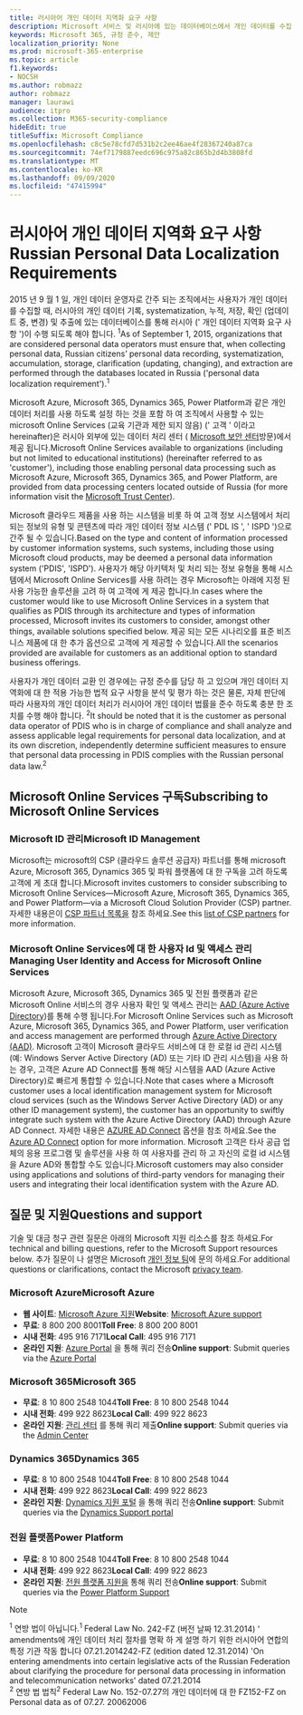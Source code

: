 ```yaml
---
title: 러시아어 개인 데이터 지역화 요구 사항
description: Microsoft 서비스 및 러시아에 있는 데이터베이스에서 개인 데이터를 수집 하는 방법, 러시아의 개인 데이터 기록, systematization, 누적, 저장, 확인 및 추출이 수행 되는 방식을 알아봅니다.
keywords: Microsoft 365, 규정 준수, 제안
localization_priority: None
ms.prod: microsoft-365-enterprise
ms.topic: article
f1.keywords:
- NOCSH
ms.author: robmazz
author: robmazz
manager: laurawi
audience: itpro
ms.collection: M365-security-compliance
hideEdit: true
titleSuffix: Microsoft Compliance
ms.openlocfilehash: c8c5e78cfd7d531b2c2ee46ae4f28367240a87ca
ms.sourcegitcommit: 74ef7179887eedc696c975a82c865b2d4b3808fd
ms.translationtype: MT
ms.contentlocale: ko-KR
ms.lasthandoff: 09/09/2020
ms.locfileid: "47415994"
---
```

# <a name="russian-personal-data-localization-requirements"></a><span data-ttu-id="44525-104">러시아어 개인 데이터 지역화 요구 사항</span><span class="sxs-lookup"><span data-stu-id="44525-104">Russian Personal Data Localization Requirements</span></span>

<span data-ttu-id="44525-105">2015 년 9 월 1 일, 개인 데이터 운영자로 간주 되는 조직에서는 사용자가 개인 데이터를 수집할 때, 러시아의 개인 데이터 기록, systematization, 누적, 저장, 확인 (업데이트 중, 변경) 및 추출에 있는 데이터베이스를 통해 러시아 (' 개인 데이터 지역화 요구 사항 ')이 수행 되도록 해야 합니다. <sup>1</sup></span><span class="sxs-lookup"><span data-stu-id="44525-105">As of September 1, 2015, organizations that are considered personal data operators must ensure that, when collecting personal data, Russian citizens’ personal data recording, systematization, accumulation, storage, clarification (updating, changing), and extraction are performed through the databases located in Russia ('personal data localization requirement').<sup>1</sup></span></span>

<span data-ttu-id="44525-106">Microsoft Azure, Microsoft 365, Dynamics 365, Power Platform과 같은 개인 데이터 처리를 사용 하도록 설정 하는 것을 포함 하 여 조직에서 사용할 수 있는 microsoft Online Services (교육 기관과 제한 되지 않음) (' 고객 ' 이라고 hereinafter)은 러시아 외부에 있는 데이터 처리 센터 ( [Microsoft 보안 센터](https://www.microsoft.com/trust-center)방문)에서 제공 됩니다.</span><span class="sxs-lookup"><span data-stu-id="44525-106">Microsoft Online Services available to organizations (including but not limited to educational institutions) (hereinafter referred to as 'customer'), including those enabling personal data processing such as Microsoft Azure, Microsoft 365, Dynamics 365, and Power Platform, are provided from data processing centers located outside of Russia (for more information visit the [Microsoft Trust Center](https://www.microsoft.com/trust-center)).</span></span>

<span data-ttu-id="44525-107">Microsoft 클라우드 제품을 사용 하는 시스템을 비롯 하 여 고객 정보 시스템에서 처리 되는 정보의 유형 및 콘텐츠에 따라 개인 데이터 정보 시스템 (' PDL IS ', ' ISPD ')으로 간주 될 수 있습니다.</span><span class="sxs-lookup"><span data-stu-id="44525-107">Based on the type and content of information processed by customer information systems, such systems, including those using Microsoft cloud products, may be deemed a personal data information system ('PDIS', 'ISPD').</span></span> <span data-ttu-id="44525-108">사용자가 해당 아키텍처 및 처리 되는 정보 유형을 통해 시스템에서 Microsoft Online Services를 사용 하려는 경우 Microsoft는 아래에 지정 된 사용 가능한 솔루션을 고려 하 여 고객에 게 제공 합니다.</span><span class="sxs-lookup"><span data-stu-id="44525-108">In cases where the customer would like to use Microsoft Online Services in a system that qualifies as PDIS through its architecture and types of information processed, Microsoft invites its customers to consider, amongst other things, available solutions specified below.</span></span> <span data-ttu-id="44525-109">제공 되는 모든 시나리오를 표준 비즈니스 제품에 대 한 추가 옵션으로 고객에 게 제공할 수 있습니다.</span><span class="sxs-lookup"><span data-stu-id="44525-109">All the scenarios provided are available for customers as an additional option to standard business offerings.</span></span>

<span data-ttu-id="44525-110">사용자가 개인 데이터 교환 인 경우에는 규정 준수를 담당 하 고 있으며 개인 데이터 지역화에 대 한 적용 가능한 법적 요구 사항을 분석 및 평가 하는 것은 물론, 자체 판단에 따라 사용자의 개인 데이터 처리가 러시아어 개인 데이터 법률을 준수 하도록 충분 한 조치를 수행 해야 합니다. <sup>2</sup></span><span class="sxs-lookup"><span data-stu-id="44525-110">It should be noted that it is the customer as personal data operator of PDIS who is in charge of compliance and shall analyze and assess applicable legal requirements for personal data localization, and at its own discretion, independently determine sufficient measures to ensure that personal data processing in PDIS complies with the Russian personal data law.<sup>2</sup></span></span>

## <a name="subscribing-to-microsoft-online-services"></a><span data-ttu-id="44525-111">Microsoft Online Services 구독</span><span class="sxs-lookup"><span data-stu-id="44525-111">Subscribing to Microsoft Online Services</span></span>

### <a name="microsoft-id-management"></a><span data-ttu-id="44525-112">Microsoft ID 관리</span><span class="sxs-lookup"><span data-stu-id="44525-112">Microsoft ID Management</span></span>

<span data-ttu-id="44525-113">Microsoft는 microsoft의 CSP (클라우드 솔루션 공급자) 파트너를 통해 microsoft Azure, Microsoft 365, Dynamics 365 및 파워 플랫폼에 대 한 구독을 고려 하도록 고객에 게 초대 합니다.</span><span class="sxs-lookup"><span data-stu-id="44525-113">Microsoft invites customers to consider subscribing to Microsoft Online Services—Microsoft Azure, Microsoft 365, Dynamics 365, and Power Platform—via a Microsoft Cloud Solution Provider (CSP) partner.</span></span> <span data-ttu-id="44525-114">자세한 내용은이 [CSP 파트너 목록을](https://pinpoint.microsoft.com/search?type=services&campaign=691) 참조 하세요.</span><span class="sxs-lookup"><span data-stu-id="44525-114">See this [list of CSP partners](https://pinpoint.microsoft.com/search?type=services&campaign=691) for more information.</span></span>

### <a name="managing-user-identity-and-access-for-microsoft-online-services"></a><span data-ttu-id="44525-115">Microsoft Online Services에 대 한 사용자 Id 및 액세스 관리</span><span class="sxs-lookup"><span data-stu-id="44525-115">Managing User Identity and Access for Microsoft Online Services</span></span>

<span data-ttu-id="44525-116">Microsoft Azure, Microsoft 365, Dynamics 365 및 전원 플랫폼과 같은 Microsoft Online 서비스의 경우 사용자 확인 및 액세스 관리는 [AAD (Azure Active Directory](https://azure.microsoft.com/services/active-directory/))를 통해 수행 됩니다.</span><span class="sxs-lookup"><span data-stu-id="44525-116">For Microsoft Online Services such as Microsoft Azure, Microsoft 365, Dynamics 365, and Power Platform, user verification and access management are performed through [Azure Active Directory (AAD)](https://azure.microsoft.com/services/active-directory/).</span></span> <span data-ttu-id="44525-117">Microsoft 고객이 Microsoft 클라우드 서비스에 대 한 로컬 id 관리 시스템 (예: Windows Server Active Directory (AD) 또는 기타 ID 관리 시스템)을 사용 하는 경우, 고객은 Azure AD Connect를 통해 해당 시스템을 AAD (Azure Active Directory)로 빠르게 통합할 수 있습니다.</span><span class="sxs-lookup"><span data-stu-id="44525-117">Note that cases where a Microsoft customer uses a local identification management system for Microsoft cloud services (such as the Windows Server Active Directory (AD) or any other ID management system), the customer has an opportunity to swiftly integrate such system with the Azure Active Directory (AAD) through Azure AD Connect.</span></span> <span data-ttu-id="44525-118">자세한 내용은 [AZURE AD Connect](https://docs.microsoft.com/azure/active-directory/cloud-provisioning/) 옵션을 참조 하세요.</span><span class="sxs-lookup"><span data-stu-id="44525-118">See the [Azure AD Connect](https://docs.microsoft.com/azure/active-directory/cloud-provisioning/) option for more information.</span></span> <span data-ttu-id="44525-119">Microsoft 고객은 타사 공급 업체의 응용 프로그램 및 솔루션을 사용 하 여 사용자를 관리 하 고 자신의 로컬 id 시스템을 Azure AD와 통합할 수도 있습니다.</span><span class="sxs-lookup"><span data-stu-id="44525-119">Microsoft customers may also consider using applications and solutions of third-party vendors for managing their users and integrating their local identification system with the Azure AD.</span></span>

## <a name="questions-and-support"></a><span data-ttu-id="44525-120">질문 및 지원</span><span class="sxs-lookup"><span data-stu-id="44525-120">Questions and support</span></span>

<span data-ttu-id="44525-121">기술 및 대금 청구 관련 질문은 아래의 Microsoft 지원 리소스를 참조 하세요.</span><span class="sxs-lookup"><span data-stu-id="44525-121">For technical and billing questions, refer to the Microsoft Support resources below.</span></span> <span data-ttu-id="44525-122">추가 질문이 나 설명은 Microsoft [개인 정보 팀](https://support.microsoft.com/gp/privacy-page)에 문의 하세요.</span><span class="sxs-lookup"><span data-stu-id="44525-122">For additional questions or clarifications, contact the Microsoft [privacy team](https://support.microsoft.com/gp/privacy-page).</span></span>

### <a name="microsoft-azure"></a><span data-ttu-id="44525-123">Microsoft Azure</span><span class="sxs-lookup"><span data-stu-id="44525-123">Microsoft Azure</span></span>

- <span data-ttu-id="44525-124">**웹 사이트**: [Microsoft Azure 지원](https://aka.ms/GetAzureSupport)</span><span class="sxs-lookup"><span data-stu-id="44525-124">**Website**: [Microsoft Azure support](https://aka.ms/GetAzureSupport)</span></span>
- <span data-ttu-id="44525-125">**무료**: 8 800 200 8001</span><span class="sxs-lookup"><span data-stu-id="44525-125">**Toll Free**: 8 800 200 8001</span></span>
- <span data-ttu-id="44525-126">**시내 전화**: 495 916 7171</span><span class="sxs-lookup"><span data-stu-id="44525-126">**Local Call**: 495 916 7171</span></span>
- <span data-ttu-id="44525-127">**온라인 지원**: [Azure Portal](https://portal.azure.com) 을 통해 쿼리 전송</span><span class="sxs-lookup"><span data-stu-id="44525-127">**Online support**: Submit queries via the [Azure Portal](https://portal.azure.com)</span></span>

### <a name="microsoft-365"></a><span data-ttu-id="44525-128">Microsoft 365</span><span class="sxs-lookup"><span data-stu-id="44525-128">Microsoft 365</span></span>

- <span data-ttu-id="44525-129">**무료**: 8 10 800 2548 1044</span><span class="sxs-lookup"><span data-stu-id="44525-129">**Toll Free**: 8 10 800 2548 1044</span></span>
- <span data-ttu-id="44525-130">**시내 전화**: 499 922 8623</span><span class="sxs-lookup"><span data-stu-id="44525-130">**Local Call**: 499 922 8623</span></span>
- <span data-ttu-id="44525-131">**온라인 지원**: [관리 센터](https://portal.office.com/) 를 통해 쿼리 제출</span><span class="sxs-lookup"><span data-stu-id="44525-131">**Online support**: Submit queries via the [Admin Center](https://portal.office.com/)</span></span>

### <a name="dynamics-365"></a><span data-ttu-id="44525-132">Dynamics 365</span><span class="sxs-lookup"><span data-stu-id="44525-132">Dynamics 365</span></span>

- <span data-ttu-id="44525-133">**무료**: 8 10 800 2548 1044</span><span class="sxs-lookup"><span data-stu-id="44525-133">**Toll Free**: 8 10 800 2548 1044</span></span>
- <span data-ttu-id="44525-134">**시내 전화**: 499 922 8623</span><span class="sxs-lookup"><span data-stu-id="44525-134">**Local Call**: 499 922 8623</span></span>
- <span data-ttu-id="44525-135">**온라인 지원**: [Dynamics 지원 포털](https://dynamics.microsoft.com/support/) 을 통해 쿼리 전송</span><span class="sxs-lookup"><span data-stu-id="44525-135">**Online support**: Submit queries via the [Dynamics Support portal](https://dynamics.microsoft.com/support/)</span></span>

### <a name="power-platform"></a><span data-ttu-id="44525-136">전원 플랫폼</span><span class="sxs-lookup"><span data-stu-id="44525-136">Power Platform</span></span>

- <span data-ttu-id="44525-137">**무료**: 8 10 800 2548 1044</span><span class="sxs-lookup"><span data-stu-id="44525-137">**Toll Free**: 8 10 800 2548 1044</span></span>
- <span data-ttu-id="44525-138">**시내 전화**: 499 922 8623</span><span class="sxs-lookup"><span data-stu-id="44525-138">**Local Call**: 499 922 8623</span></span>
- <span data-ttu-id="44525-139">**온라인 지원**: [전원 플랫폼 지원을](https://docs.microsoft.com/power-platform/admin/get-help-support) 통해 쿼리 전송</span><span class="sxs-lookup"><span data-stu-id="44525-139">**Online support**: Submit queries via the [Power Platform Support](https://docs.microsoft.com/power-platform/admin/get-help-support)</span></span>

> [!NOTE]
> <span data-ttu-id="44525-140"><sup>1</sup> 연방 법이 아닙니다.</span><span class="sxs-lookup"><span data-stu-id="44525-140"><sup>1</sup> Federal Law No.</span></span> <span data-ttu-id="44525-141">242-FZ (버전 날짜 12.31.2014) ' amendments에 개인 데이터 처리 절차를 명확 하 게 설명 하기 위한 러시아어 연합의 특정 기관 작동 합니다 07.21.2014</span><span class="sxs-lookup"><span data-stu-id="44525-141">242-FZ (edition dated 12.31.2014) 'On entering amendments into certain legislative acts of the Russian Federation about clarifying the procedure for personal data processing in information and telecommunication networks' dated 07.21.2014</span></span> <br>
> <span data-ttu-id="44525-142"><sup>2</sup> 연방 법 법칙</span><span class="sxs-lookup"><span data-stu-id="44525-142"><sup>2</sup> Federal Law No.</span></span> <span data-ttu-id="44525-143">152-07.27의 개인 데이터에 대 한 FZ</span><span class="sxs-lookup"><span data-stu-id="44525-143">152-FZ on Personal data as of 07.27.</span></span> <span data-ttu-id="44525-144">2006</span><span class="sxs-lookup"><span data-stu-id="44525-144">2006</span></span><br>
